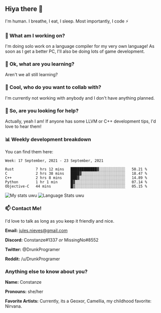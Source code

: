 ## Hiya there 👋

I'm human. I breathe, I eat, I sleep. Most importantly, I code ⚡️

### 🔭 What am I working on?

I'm doing solo work on a language compiler for my very own language! As soon as I get a better PC, I'll also be doing lots of game development.

### 🌱 Ok, what are you learning?

Aren't we all still learning?

### 👯 Cool, who do you want to collab with?

I'm currently not working with anybody and I don't have anything planned.

### 🤔 So, are you looking for help?

Actually, yeah I am! If anyone has some LLVM or C++ development tips, I'd love to hear them!

### 📊 Weekly development breakdown

You can find them here:

<!--START_SECTION:waka-->
```text
Week: 17 September, 2021 - 23 September, 2021

Rust          7 hrs 12 mins   ████████████▓░░░░░░░░░░░░   50.21 % 
C             2 hrs 38 mins   ████▓░░░░░░░░░░░░░░░░░░░░   18.47 % 
C++           2 hrs 8 mins    ███▓░░░░░░░░░░░░░░░░░░░░░   14.89 % 
Python        1 hr 1 min      █▓░░░░░░░░░░░░░░░░░░░░░░░   07.14 % 
Objective-C   44 mins         █▒░░░░░░░░░░░░░░░░░░░░░░░   05.15 % 
```
<!--END_SECTION:waka-->
<!-- ![Constanze's wakatime stats](https://github-readme-stats.vercel.app/api/wakatime?username=constanze) -->

![My stats uwu](https://github-readme-stats.vercel.app/api?username=cstanze&show_icons=true&theme=onedark)
![Language Stats uwu](https://github-readme-stats.vercel.app/api/top-langs/?username=cstanze&layout=compact&theme=onedark)

### 📫 Contact Me!

I'd love to talk as long as you keep it friendly and nice.

**Email:** jules.nieves@gmail.com

**Discord:** Constanze#1337 *or* MissingNo#8552

**Twitter:** @DrunkProgramer

**Reddit:** /u/DrunkProgramer

### Anything else to know about you?

**Name:** Constanze

**Pronouns:** she/her

**Favorite Artists:** Currently, its a Geoxor, Camellia, my childhood favorite: Nirvana.
